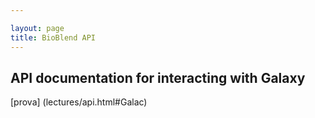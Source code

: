 ```yaml
---

layout: page
title: BioBlend API
---
```


## API documentation for interacting with Galaxy

[prova] (lectures/api.html#Galac)